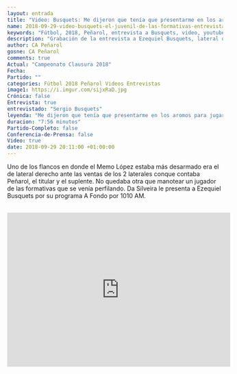 ```yaml
---
layout: entrada
title: "Video: Busquets: Me dijeron que tenía que presentarme en los aromos para jugar al otro día"
name: 2018-09-29-video-busquets-el-juvenil-de-las-formativas-entrevistado.markdown
keywords: "Fútbol, 2018, Peñarol, entrevista a Busquets, video, youtube"
description: "Grabación de la entrevista a Ezequiel Busquets, lateral derecho de Peñarol realizada por Jorge Da Silveira, A Fondo 1010 AM."
author: CA Peñarol
gosne: CA Peñarol
comments: true
Actual: "Campeonato Clausura 2018"
Fecha:
Partido: ""
categories: Fútbol 2018 Peñarol Videos Entrevistas
image1: https://i.imgur.com/sijxRaD.jpg
Crónica: false
Entrevista: true
entrevistado: "Sergio Busquets"
leyenda: "Me dijeron que tenía que presentarme en los aromos para jugar al otro día"
duracion: "7:56 minutos"
Partido-Completo: false
Conferencia-de-Prensa: false
Video: true
date: 2018-09-29 20:11:00 +01:00:00
---
```


Uno de los flancos en donde el Memo López estaba más desarmado era el de lateral derecho ante las ventas de los 2 laterales conque contaba Peñarol, el titular y el suplente. No quedaba otra que manotear un jugador de las formativas que se venía perfilando. Da Silveira le presenta a Ezequiel Busquets por su programa A Fondo por 1010 AM.

<br>

<iframe width="521" height="360" src="https://www.youtube.com/embed/zMDGRmpmbqM" frameborder="0" allow="autoplay; encrypted-media" allowfullscreen></iframe>
